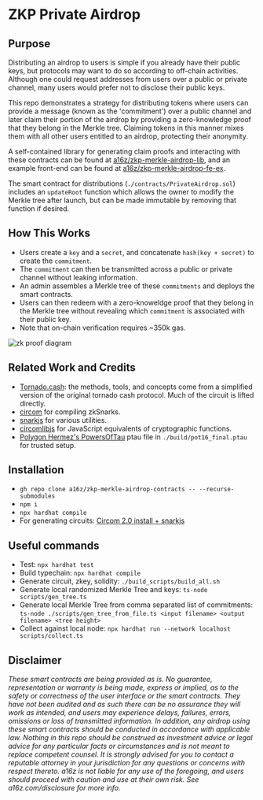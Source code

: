 # ZKP Private Airdrop
## Purpose
Distributing an airdrop to users is simple if you already have their public keys, but protocols may want to do so according to off-chain activities. Although one could request addresses from users over a public or private channel, many users would prefer not to disclose their public keys. 

This repo demonstrates a strategy for distributing tokens where users can provide a message (known as the 'commitment') over a public channel and later claim their portion of the airdrop by providing a zero-knowledge proof that they belong in the Merkle tree. Claiming tokens in this manner mixes them with all other users entitled to an airdrop, protecting their anonymity.

A self-contained library for generating claim proofs and interacting with these contracts can be found at [a16z/zkp-merkle-airdrop-lib](https://github.com/a16z/zkp-merkle-airdrop-lib), and an example front-end can be found at [a16z/zkp-merkle-airdrop-fe-ex](https://github.com/a16z/zkp-merkle-airdrop-fe-ex).

The smart contract for distributions (`./contracts/PrivateAirdrop.sol`) includes an `updateRoot` function which allows the owner to modify the Merkle tree after launch, but can be made immutable by removing that function if desired.

## How This Works
- Users create a `key` and a `secret`, and concatenate `hash(key + secret)` to create the `commitment`.
- The `commitment` can then be transmitted across a public or private channel without leaking information.
- An admin assembles a Merkle tree of these `commitments` and deploys the smart contracts.
- Users can then redeem with a zero-knoweldge proof that they belong in the Merkle tree without revealing which `commitment` is associated with their public key.
- Note that on-chain verification requires ~350k gas.

![zk proof diagram](https://github.com/a16z/zkp-merkle-airdrop-contracts/blob/main/merkle_proof.jpg?raw=true)

## Related Work and Credits
- [Tornado.cash](https://tornado.cash/): the methods, tools, and concepts come from a simplified version of the original tornado cash protocol. Much of the circuit is lifted directly.
- [circom](https://github.com/iden3/circom) for compiling zkSnarks.
- [snarkjs](https://github.com/iden3/snarkjs) for various utilities.
- [circomlibjs](https://github.com/iden3/circomlibjs) for JavaScript equivalents of cryptographic functions.
- [Polygon Hermez's PowersOfTau](https://blog.hermez.io/hermez-cryptographic-setup/) ptau file in `./build/pot16_final.ptau` for trusted setup.

## Installation
- `gh repo clone a16z/zkp-merkle-airdrop-contracts -- --recurse-submodules`
- `npm i`
- `npx hardhat compile`
- For generating circuits: [Circom 2.0 install + snarkjs](https://docs.circom.io/getting-started/installation/)

## Useful commands 
- Test: `npx hardhat test`
- Build typechain: `npx hardhat compile`
- Generate circuit, zkey, solidity: `./build_scripts/build_all.sh`
- Generate local randomized Merkle Tree and keys: `ts-node scripts/gen_tree.ts`
- Generate local Merkle Tree from comma separated list of commitments: `ts-node ./scripts/gen_tree_from_file.ts <input filename> <output filename> <tree height>`
- Collect against local node: `npx hardhat run --network localhost scripts/collect.ts`

## Disclaimer
_These smart contracts are being provided as is. No guarantee, representation or warranty is being made, express or implied, as to the safety or correctness of the user interface or the smart contracts. They have not been audited and as such there can be no assurance they will work as intended, and users may experience delays, failures, errors, omissions or loss of transmitted information. In addition, any airdrop using these smart contracts should be conducted in accordance with applicable law. Nothing in this repo should be construed as investment advice or legal advice for any particular facts or circumstances and is not meant to replace competent counsel. It is strongly advised for you to contact a reputable attorney in your jurisdiction for any questions or concerns with respect thereto. a16z is not liable for any use of the foregoing, and users should proceed with caution and use at their own risk. See a16z.com/disclosure for more info._

